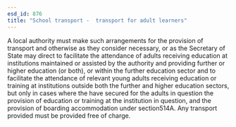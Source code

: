 ```yaml
---
esd_id: 876
title: "School transport -  transport for adult learners"
---
```


A local authority must make such arrangements for the provision of transport and otherwise as they consider necessary, or as the Secretary of State may direct to facilitate the attendance of adults receiving education at institutions maintained or assisted by the authority and providing further or higher education (or both), or  within the further education sector and to facilitate the attendance of relevant young adults receiving education or training at institutions outside both the further and higher education sectors, but only in cases where the have secured for the adults in question the provision of education or training at the institution in question, and  the provision of boarding accommodation under section514A. Any transport provided must be provided free of charge.

